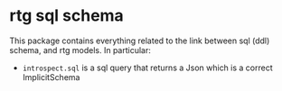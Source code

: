 # rtg sql schema

This package contains everything related to the link between sql (ddl) schema, and rtg models. In particular:

- `introspect.sql` is a sql query that returns a Json which is a correct ImplicitSchema